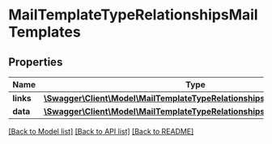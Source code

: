 # MailTemplateTypeRelationshipsMailTemplates

## Properties
Name | Type | Description | Notes
------------ | ------------- | ------------- | -------------
**links** | [**\Swagger\Client\Model\MailTemplateTypeRelationshipsMailTemplatesLinks**](MailTemplateTypeRelationshipsMailTemplatesLinks.md) |  | [optional] 
**data** | [**\Swagger\Client\Model\MailTemplateTypeRelationshipsMailTemplatesData[]**](MailTemplateTypeRelationshipsMailTemplatesData.md) |  | [optional] 

[[Back to Model list]](../../README.md#documentation-for-models) [[Back to API list]](../../README.md#documentation-for-api-endpoints) [[Back to README]](../../README.md)

